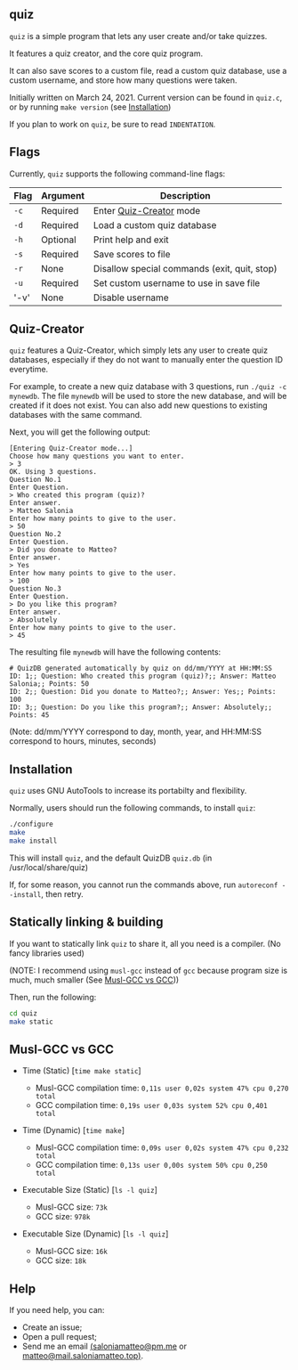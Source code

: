 ## quiz

`quiz` is a simple program that lets any user create and/or take quizzes.

It features a quiz creator, and the core quiz program.

It can also save scores to a custom file, read a custom quiz database,
use a custom username, and store how many questions were taken.

Initially written on March 24, 2021.
Current version can be found in `quiz.c`, or by running `make version` (see [Installation](#Installation))

If you plan to work on `quiz`, be sure to read `INDENTATION`.

## Flags
Currently, `quiz` supports the following command-line flags:

| Flag | Argument | Description                                  |
|------|----------|----------------------------------------------|
| `-c` | Required | Enter [Quiz-Creator](#Quiz-Creator) mode     |
| `-d` | Required | Load a custom quiz database                  |
| `-h` | Optional | Print help and exit                          |
| `-s` | Required | Save scores to file                          |
| `-r` | None     | Disallow special commands (exit, quit, stop) |
| `-u` | Required | Set custom username to use in save file      |
| '-v' | None     | Disable username                             |

## Quiz-Creator
`quiz` features a Quiz-Creator, which simply lets any user to create quiz databases, especially if they do not want to
manually enter the question ID everytime.

For example, to create a new quiz database with 3 questions, run `./quiz -c mynewdb`.
The file `mynewdb` will be used to store the new database, and will be created if it does not exist.
You can also add new questions to existing databases with the same command.

Next, you will get the following output:

```
[Entering Quiz-Creator mode...]
Choose how many questions you want to enter.
> 3
OK. Using 3 questions.
Question No.1
Enter Question.
> Who created this program (quiz)?
Enter answer.
> Matteo Salonia
Enter how many points to give to the user.
> 50
Question No.2
Enter Question.
> Did you donate to Matteo?
Enter answer.
> Yes
Enter how many points to give to the user.
> 100
Question No.3
Enter Question.
> Do you like this program?
Enter answer.
> Absolutely
Enter how many points to give to the user.
> 45
```

The resulting file `mynewdb` will have the following contents:

```
# QuizDB generated automatically by quiz on dd/mm/YYYY at HH:MM:SS
ID: 1;; Question: Who created this program (quiz)?;; Answer: Matteo Salonia;; Points: 50
ID: 2;; Question: Did you donate to Matteo?;; Answer: Yes;; Points: 100
ID: 3;; Question: Do you like this program?;; Answer: Absolutely;; Points: 45
```

(Note: dd/mm/YYYY correspond to day, month, year, and HH:MM:SS correspond to hours, minutes, seconds)

## Installation
`quiz` uses GNU AutoTools to increase its portabilty and flexibility.

Normally, users should run the following commands, to install `quiz`:

```bash
./configure
make
make install
```

This will install `quiz`, and the default QuizDB `quiz.db` (in /usr/local/share/quiz)

If, for some reason, you cannot run the commands above, run `autoreconf --install`, then retry.

## Statically linking & building
If you want to statically link `quiz` to share it, all you need is a compiler. (No fancy libraries used)

(NOTE: I recommend using `musl-gcc` instead of `gcc` because program size is much, much smaller (See [Musl-GCC vs GCC](#musl-gcc-vs-gcc)))

Then, run the following:

```bash
cd quiz
make static
```

## Musl-GCC vs GCC
+ Time (Static) [`time make static`]
	- Musl-GCC compilation time: `0,11s user 0,02s system 47% cpu 0,270 total`
	- GCC compilation time: `0,19s user 0,03s system 52% cpu 0,401 total`

+ Time (Dynamic) [`time make`]
	- Musl-GCC compilation time: `0,09s user 0,02s system 47% cpu 0,232 total`
	- GCC compilation time: `0,13s user 0,00s system 50% cpu 0,250 total`

+ Executable Size (Static) [`ls -l quiz`]
	- Musl-GCC size: `73k`
	- GCC size: `978k`

+ Executable Size (Dynamic) [`ls -l quiz`]
	- Musl-GCC size: `16k`
	- GCC size: `18k`

## Help
If you need help, you can:
- Create an issue;
- Open a pull request;
- Send me an email [(saloniamatteo@pm.me](mailto:saloniamatteo@pm.me) or [matteo@mail.saloniamatteo.top)](mailto:matteo@mail.saloniamatteo.top).
